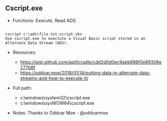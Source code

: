 ## Cscript.exe
* Functions: Execute, Read ADS
```

cscript c:\ads\file.txt:script.vbs
Use cscript.exe to exectute a Visual Basic script stored in an Alternate Data Stream (ADS).
```
   
* Resources:   
  * https://gist.github.com/api0cradle/cdd2d0d0ec9abb686f0e89306e277b8f
  * https://oddvar.moe/2018/01/14/putting-data-in-alternate-data-streams-and-how-to-execute-it/
   
* Full path:   
  * c:\windows\system32\cscript.exe
  * c:\windows\sysWOW64\cscript.exe
   
* Notes: Thanks to Oddvar Moe - @oddvarmoe  
   